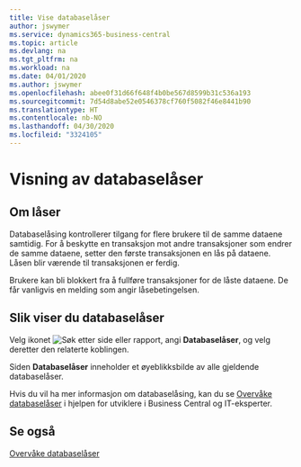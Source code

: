 ```yaml
---
title: Vise databaselåser
author: jswymer
ms.service: dynamics365-business-central
ms.topic: article
ms.devlang: na
ms.tgt_pltfrm: na
ms.workload: na
ms.date: 04/01/2020
ms.author: jswymer
ms.openlocfilehash: abee0f31d66f648f4b0be567d8599b31c536a193
ms.sourcegitcommit: 7d54d8abe52e0546378cf760f5082f46e8441b90
ms.translationtype: HT
ms.contentlocale: nb-NO
ms.lasthandoff: 04/30/2020
ms.locfileid: "3324105"
---
```

# <a name="viewing-database-locks"></a>Visning av databaselåser

## <a name="about-locks"></a>Om låser

Databaselåsing kontrollerer tilgang for flere brukere til de samme dataene samtidig. For å beskytte en transaksjon mot andre transaksjoner som endrer de samme dataene, setter den første transaksjonen en lås på dataene. Låsen blir værende til transaksjonen er ferdig.

Brukere kan bli blokkert fra å fullføre transaksjoner for de låste dataene. De får vanligvis en melding som angir låsebetingelsen.

## <a name="to-view-database-locks"></a>Slik viser du databaselåser

Velg ikonet ![Søk etter side eller rapport](media/ui-search/search_small.png "Ikonet Søk etter side eller rapport"), angi **Databaselåser**, og velg deretter den relaterte koblingen.

Siden **Databaselåser** inneholder et øyeblikksbilde av alle gjeldende databaselåser.

Hvis du vil ha mer informasjon om databaselåsing, kan du se [Overvåke databaselåser](/dynamics365/business-central/dev-itpro/administration/monitor-database-locks) i hjelpen for utviklere i Business Central og IT-eksperter.

## <a name="see-also"></a>Se også

[Overvåke databaselåser](/dynamics365/business-central/dev-itpro/administration/monitor-database-locks) 
